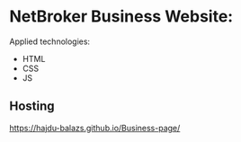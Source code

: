 # NetBroker Business Website:

Applied technologies:

- HTML
- CSS
- JS

## Hosting

https://hajdu-balazs.github.io/Business-page/
